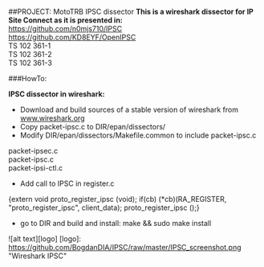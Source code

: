 ##PROJECT: MotoTRB IPSC dissector
**This is a wireshark dissector for IP Site Connect as it is presented in:**  
https://github.com/n0mjs710/IPSC  
https://github.com/KD8EYF/OpenIPSC  
TS 102 361-1  
TS 102 361-2  
TS 102 361-3  


###HowTo:

**IPSC dissector in wireshark:**

- Download and build sources of a stable version of wireshark from www.wireshark.org
- Copy packet-ipsc.c to DIR/epan/dissectors/
- Modify DIR/epan/dissectors/Makefile.common to include packet-ipsc.c  

 packet-ipsec.c  
 packet-ipsc.c  
 packet-ipsi-ctl.c  

- Add call to IPSC in register.c  

 {extern void proto_register_ipsc (void); if(cb) (*cb)(RA_REGISTER, "proto_register_ipsc", client_data); proto_register_ipsc ();}

- go to DIR and build and install: make && sudo make install

![alt text][logo]
[logo]: https://github.com/BogdanDIA/IPSC/raw/master/IPSC_screenshot.png "Wireshark IPSC"
